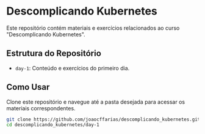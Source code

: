 # Descomplicando Kubernetes

Este repositório contém materiais e exercícios relacionados ao curso "Descomplicando Kubernetes".

## Estrutura do Repositório

- `day-1`: Conteúdo e exercícios do primeiro dia.

## Como Usar

Clone este repositório e navegue até a pasta desejada para acessar os materiais correspondentes.

```bash
git clone https://github.com/joaocffarias/descomplicando_kubernetes.git
cd descomplicando_kubernetes/day-1
